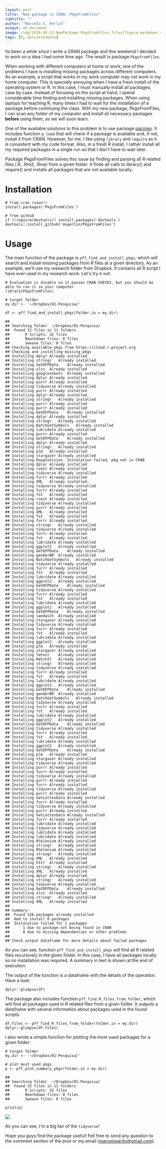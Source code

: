 ```yaml
---
layout: post
title: "New package in CRAN: PkgsFromFiles"
subtitle: ""
author: "Marcelo S. Perlin"
output: md_document
image: /img/2018-10-13-NewPackage-PkgsFromFiles_files/figure-markdown_strict/unnamed-chunk-5-1.png
tags: [R, GetLattesData]
---
```


Its been a while since I write a CRAN package and this weekend I decided
to work on a idea I had some time ago. The result is package
`PkgsFromFiles`.

When working with different computers at home or work, one of the
problems I have is installing missing packages across different
computers. As an example, a script that works in my work computer may
not work in my home computer. This is specially annoying when I have a
fresh install of the operating system or R. In this case, I must
manually install all packages, case by case. Instead of focusing on the
script at hand, I spend considerable time finding and installing missing
packages. When using laptops for teaching R, many times I had to wait
for the installation of a package before continuing the class. With my
new package, PkgsFromFiles, I can scan any folder of my computer and
install all necessary packages **before** using them, as we will soon
learn.

One of the available solutions to this problem is to use package
[pacman](https://CRAN.R-project.org/package=pacman). It includes
function `p_load` that will check if a package is available and, if not,
install it from CRAN. However, for me, I like using `library` and
`require` as it is consistent with my code format. Also, in a fresh R
install, I rather install all my required packages in a single run so
that I don't have to wait later.

Package PkgsFromFiles solves this issue by finding and parsing all R
related files (.R, .Rmd, .Rnw) from a given folder. It finds all calls
to library() and require() and installs all packages that are not
available locally.

Installation
============

    # from cran (soon!)
    install.packages('PkgsFromFiles')

    # from github
    if (!require(devtools)) install.packages('devtools')
    devtools::install_github('msperlin/PkgsFromFiles')

Usage
=====

The main function of the package is `pff_find_and_install_pkgs`, which
will search and install missing packages from R files at a given
directory. As an example, we'll use my research folder from Dropbox. It
contains all R script I have ever used in my research work. Let's try it
out:

    # Evaluation is disable so it passes CRAN CHECKS, but you should be able to run it in your computer
    library(PkgsFromFiles)

    # target folder
    my.dir <- '~/Dropbox/01-Pesquisa/'

    df <- pff_find_and_install_pkgs(folder.in = my.dir)

    ## 
    ## Searching folder  ~/Dropbox/01-Pesquisa/
    ##  Found 32 files in 11 folders
    ##       R Scripts: 32 files
    ##       Rmarkdown files: 0 files
    ##       Sweave files: 0 files
    ## Checking available pkgs from https://cloud.r-project.org
    ## Checking and installing missing pkgs
    ## Installing dplyr Already installed
    ## Installing stringr   Already installed
    ## Installing GetDFPData    Already installed
    ## Installing xlsx  Already installed
    ## Installing googlesheets  Already installed
    ## Installing dplyr Already installed
    ## Installing purrr Already installed
    ## Installing tidyverse Already installed
    ## Installing purrr Already installed
    ## Installing dplyr Already installed
    ## Installing stringr   Already installed
    ## Installing purrr Already installed
    ## Installing purrr Already installed
    ## Installing GetDFPData    Already installed
    ## Installing dplyr Already installed
    ## Installing stringr   Already installed
    ## Installing BatchGetSymbols   Already installed
    ## Installing lubridate Already installed
    ## Installing purrr Already installed
    ## Installing GetDFPData    Already installed
    ## Installing dplyr Already installed
    ## Installing stringr   Already installed
    ## Installing plm   Already installed
    ## Installing stargazer Already installed
    ## Installing RoogleVision  Instalation failed, pkg not in CRAN
    ## Installing dplyr Already installed
    ## Installing rvest Already installed
    ## Installing tidyverse Already installed
    ## Installing furrr Already installed
    ## Installing XML   Already installed
    ## Installing tidyverse Already installed
    ## Installing furrr Already installed
    ## Installing fst   Already installed
    ## Installing rvest Already installed
    ## Installing tidyverse Already installed
    ## Installing purrr Already installed
    ## Installing XML   Already installed
    ## Installing fst   Already installed
    ## Installing furrr Already installed
    ## Installing stringr   Already installed
    ## Installing tidyverse Already installed
    ## Installing furrr Already installed
    ## Installing fst   Already installed
    ## Installing lubridate Already installed
    ## Installing ggplot2   Already installed
    ## Installing GetDFPData    Already installed
    ## Installing genderBR  Already installed
    ## Installing BatchGetSymbols   Already installed
    ## Installing tidyverse Already installed
    ## Installing furrr Already installed
    ## Installing fst   Already installed
    ## Installing lubridate Already installed
    ## Installing ggplot2   Already installed
    ## Installing GetDFPData    Already installed
    ## Installing tidyverse Already installed
    ## Installing furrr Already installed
    ## Installing fst   Already installed
    ## Installing lubridate Already installed
    ## Installing ggplot2   Already installed
    ## Installing GetDFPData    Already installed
    ## Installing sandwich  Already installed
    ## Installing stargazer Already installed
    ## Installing tidyverse Already installed
    ## Installing furrr Already installed
    ## Installing fst   Already installed
    ## Installing lubridate Already installed
    ## Installing ggplot2   Already installed
    ## Installing plm   Already installed
    ## Installing stargazer Already installed
    ## Installing lmtest    Already installed
    ## Installing MatchIt   Already installed
    ## Installing stringr   Already installed
    ## Installing tidyverse Already installed
    ## Installing furrr Already installed
    ## Installing fst   Already installed
    ## Installing lubridate Already installed
    ## Installing ggplot2   Already installed
    ## Installing GetDFPData    Already installed
    ## Installing genderBR  Already installed
    ## Installing BatchGetSymbols   Already installed
    ## Installing tidyverse Already installed
    ## Installing furrr Already installed
    ## Installing fst   Already installed
    ## Installing lubridate Already installed
    ## Installing ggplot2   Already installed
    ## Installing GetDFPData    Already installed
    ## Installing tidyverse Already installed
    ## Installing furrr Already installed
    ## Installing fst   Already installed
    ## Installing lubridate Already installed
    ## Installing ggplot2   Already installed
    ## Installing GetDFPData    Already installed
    ## Installing plm   Already installed
    ## Installing stargazer Already installed
    ## Installing tidyverse Already installed
    ## Installing purrr Already installed
    ## Installing furrr Already installed
    ## Installing tidyverse Already installed
    ## Installing purrr Already installed
    ## Installing furrr Already installed
    ## Installing tidyverse Already installed
    ## Installing purrr Already installed
    ## Installing GetLattesData Already installed
    ## Installing furrr Already installed
    ## Installing tidyverse Already installed
    ## Installing purrr Already installed
    ## Installing GetLattesData Already installed
    ## Installing furrr Already installed
    ## Installing lubridate Already installed
    ## Installing tidyverse Already installed
    ## Installing lubridate Already installed
    ## Installing lubridate Already installed
    ## Installing RSelenium Already installed
    ## Installing stringr   Already installed
    ## Installing RSelenium Already installed
    ## Installing stringr   Already installed
    ## Installing XML   Already installed
    ## Installing httr  Already installed
    ## Installing stringr   Already installed
    ## Installing XML   Already installed
    ## Installing dplyr Already installed
    ## Installing stringr   Already installed
    ## Installing tidyverse Already installed
    ## Installing GetDFPData    Already installed
    ## Installing xlsx  Already installed
    ## Installing stringr   Already installed
    ## Installing XML   Already installed
    ## 
    ## Summary:
    ##  Found 126 packages already installed
    ##  Had to install 0 packages
    ##  Instalation failed for 1 packages
    ##      1 due to package not being found in CRAN
    ##      0 due to missing dependencies or other problems
    ## 
    ## Check output dataframe for more details about failed packages

As you can see, function `pff_find_and_install_pkgs` will find all R
related files recursively in the given folder. In this case, I have all
packages locally so no installation was required. A summary in text is
shown at the end of execution.

The output of the function is a dataframe with the details of the
operation. Have a look:

    dplyr::glimpse(df)

The package also includes function `pff_find_R_files_from_folder`, which
will find all packages used in R related files from a given folder. It
outputs a dataframe with several information about packages used in the
found scripts.

    df.files <- pff_find_R_files_from_folder(folder.in = my.dir)
    dplyr::glimpse(df.files)

I also wrote a simple function for plotting the most used packages for a
given folder:

    # target folder
    my.dir <- '~/Dropbox/01-Pesquisa/'

    # plot most used pkgs
    p <- pff_plot_summary_pkgs(folder.in = my.dir)

    ## 
    ## Searching folder  ~/Dropbox/01-Pesquisa/
    ##  Found 32 files in 11 folders
    ##       R Scripts: 32 files
    ##       Rmarkdown files: 0 files
    ##       Sweave files: 0 files

    print(p)

![](/img/2018-10-13-NewPackage-PkgsFromFiles_files/figure-markdown_strict/unnamed-chunk-5-1.png)

As you can see, I'm a big fan of the `tidyverse`!

Hope you guys find the package useful! Fell free to send any question to
the comment section of the post or my email (<marceloperlin@gmail.com>).
